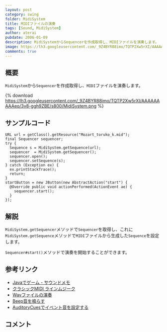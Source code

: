 ```yaml
---
layout: post
category: swing
folder: MidiSystem
title: MIDIファイルの演奏
tags: [Sound, MidiSystem]
author: aterai
pubdate: 2006-01-09
description: MidiSystemからSequencerを作成取得し、MIDIファイルを演奏します。
image: https://lh3.googleusercontent.com/_9Z4BYR88imo/TQTP2Xw5rXI/AAAAAAAAAeo/3v8-ggh9ZBE/s800/MidiSystem.png
comments: true
---
```

## 概要
`MidiSystem`から`Sequencer`を作成取得し、`MIDI`ファイルを演奏します。

{% download https://lh3.googleusercontent.com/_9Z4BYR88imo/TQTP2Xw5rXI/AAAAAAAAAeo/3v8-ggh9ZBE/s800/MidiSystem.png %}

## サンプルコード
<pre class="prettyprint"><code>URL url = getClass().getResource("Mozart_toruko_k.mid");
final Sequencer sequencer;
try {
  Sequence s = MidiSystem.getSequence(url);
  sequencer  = MidiSystem.getSequencer();
  sequencer.open();
  sequencer.setSequence(s);
} catch (Exception ex) {
  ex.printStackTrace();
  return;
}
startButton = new JButton(new AbstractAction("start") {
  @Override public void actionPerformed(ActionEvent ae) {
    sequencer.start();
  }
});
</code></pre>

## 解説
`MidiSystem.getSequencer`メソッドで`Sequencer`を取得し、これに`MidiSystem.getSequence`メソッドで`MIDI`ファイルから生成した`Sequence`を設定します。

`Sequencer#start()`メソッドで演奏を開始することができます。

## 参考リンク
- [Javaでゲーム - サウンドメモ](http://muimi.com/j/game/sound/)
- [クラシックMIDI ラインムジーク](http://classic-midi.com/)
- [Wavファイルの演奏](http://ateraimemo.com/Swing/Sound.html)
- [Beep音を鳴らす](http://ateraimemo.com/Swing/Beep.html)
- [AuditoryCuesでイベント音を設定する](http://ateraimemo.com/Swing/AuditoryCues.html)

<!-- dummy comment line for breaking list -->

## コメント
